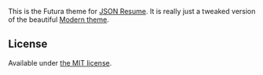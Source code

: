This is the Futura theme for [JSON Resume](http://jsonresume.org/). It is really just a tweaked version of the beautiful [Modern theme](https://github.com/jsonresume/jsonresume-theme-modern).

## License

Available under [the MIT license](http://opensource.org/licenses/MIT).
